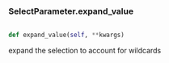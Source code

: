 ### SelectParameter.expand_value

```py

def expand_value(self, **kwargs)

```



expand the selection to account for wildcards

